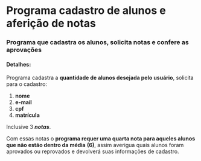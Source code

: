 # Programa cadastro de alunos e aferição de notas

### Programa que cadastra os alunos, solicita notas e confere as aprovações

#### Detalhes: 
Programa cadastra a **quantidade de alunos desejada pelo usuário**, solicita para o cadastro:
1. **nome**
2. **e-mail**
3. **cpf** 
4. **matrícula** 

Inclusive 3 __*notas*__. 

Com essas notas o __programa requer uma quarta nota para aqueles alunos que não estão dentro da média__ **(6)**, assim averigua quais alunos foram aprovados ou reprovados e devolverá suas informações de cadastro.
